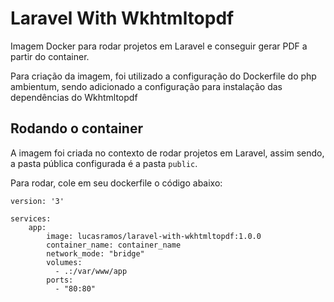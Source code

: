 # Laravel With Wkhtmltopdf

Imagem Docker para rodar projetos em Laravel e conseguir gerar PDF a partir do container.

Para criação da imagem, foi utilizado a configuração do Dockerfile do php ambientum, sendo adicionado a configuração para instalação das dependências do Wkhtmltopdf


## Rodando o container

A imagem foi criada no contexto de rodar projetos em Laravel, assim sendo, a pasta pública configurada é a pasta ```public```.

Para rodar, cole em seu dockerfile o código abaixo:

```
version: '3'

services:
	app:
	    image: lucasramos/laravel-with-wkhtmltopdf:1.0.0
	    container_name: container_name
	    network_mode: "bridge"
	    volumes:
	      - .:/var/www/app
	    ports:
	      - "80:80"
```
